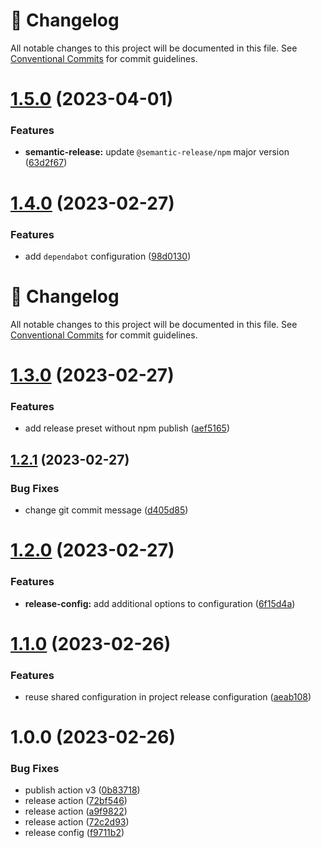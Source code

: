 <!-- markdownlint-disable --><!-- textlint-disable -->
# 📓 Changelog
All notable changes to this project will be documented in this file. See
[Conventional Commits](https://conventionalcommits.org) for commit guidelines.

# [1.5.0](https://github.com/JanSzewczyk/semantic-release-preset/compare/v1.4.0...v1.5.0) (2023-04-01)


### Features

* **semantic-release:** update `@semantic-release/npm` major version ([63d2f67](https://github.com/JanSzewczyk/semantic-release-preset/commit/63d2f671ed8bae85214b166705fbbf9f3c5e0d05))

# [1.4.0](https://github.com/JanSzewczyk/semantic-release-preset/compare/v1.3.0...v1.4.0) (2023-02-27)


### Features

* add `dependabot` configuration ([98d0130](https://github.com/JanSzewczyk/semantic-release-preset/commit/98d013039f48c6527a45aa76abad42ae3d02aca6))

<!-- markdownlint-disable --><!-- textlint-disable -->

# 📓 Changelog

All notable changes to this project will be documented in this file. See
[Conventional Commits](https://conventionalcommits.org) for commit guidelines.

# [1.3.0](https://github.com/JanSzewczyk/semantic-release-preset/compare/v1.2.1...v1.3.0) (2023-02-27)

### Features

- add release preset without npm publish ([aef5165](https://github.com/JanSzewczyk/semantic-release-preset/commit/aef516560ca518443611907072a975c7099bf8ee))

## [1.2.1](https://github.com/JanSzewczyk/semantic-release-preset/compare/v1.2.0...v1.2.1) (2023-02-27)

### Bug Fixes

- change git commit message ([d405d85](https://github.com/JanSzewczyk/semantic-release-preset/commit/d405d856c9c6c45dc0b125925da516fcdab8d5b2))

# [1.2.0](https://github.com/JanSzewczyk/semantic-release-preset/compare/v1.1.0...v1.2.0) (2023-02-27)

### Features

- **release-config:** add additional options to configuration ([6f15d4a](https://github.com/JanSzewczyk/semantic-release-preset/commit/6f15d4a42f0bc94190f1698041b01e06a21d7d8f))

# [1.1.0](https://github.com/JanSzewczyk/semantic-release-preset/compare/v1.0.0...v1.1.0) (2023-02-26)

### Features

- reuse shared configuration in project release configuration ([aeab108](https://github.com/JanSzewczyk/semantic-release-preset/commit/aeab108fc3f22057f3cebe30630215a286e18428))

# 1.0.0 (2023-02-26)

### Bug Fixes

- publish action v3 ([0b83718](https://github.com/JanSzewczyk/semantic-release-preset/commit/0b83718cda5410b087aeb5acc9324c1da659552e))
- release action ([72bf546](https://github.com/JanSzewczyk/semantic-release-preset/commit/72bf5461f5b9ada4a71b06b72b53782f18d0027d))
- release action ([a9f9822](https://github.com/JanSzewczyk/semantic-release-preset/commit/a9f9822307ce06db375ef90bfae9f841cb6cacdb))
- release action ([72c2d93](https://github.com/JanSzewczyk/semantic-release-preset/commit/72c2d9376c3463ec6f0d26f9178134cb18c5f0ac))
- release config ([f9711b2](https://github.com/JanSzewczyk/semantic-release-preset/commit/f9711b26a5ddf44a5cd4386037a8132762f58f41))
